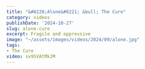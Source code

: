 ```yaml
---
title: "&#8220;Alone&#8221; &bull; The Cure"
category: videos
publishDate: '2024-10-27'
slug: alone-cure
excerpt: Fragile and oppressive
image: "~/assets/images/videos/2024/09/alone.jpg"
tags:
- The Cure
video: sx9SVAtMkJM
---
```


